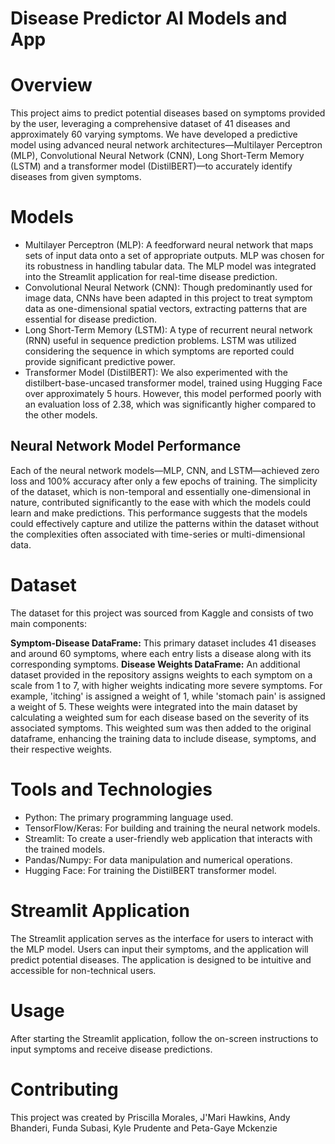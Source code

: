 # Disease Predictor AI Models and App
# Overview 
This project aims to predict potential diseases based on symptoms provided by the user, leveraging a comprehensive dataset of 41 diseases and approximately 60 varying symptoms. We have developed a predictive model using advanced neural network architectures—Multilayer Perceptron (MLP), Convolutional Neural Network (CNN), Long Short-Term Memory (LSTM) and a transformer model (DistilBERT)—to accurately identify diseases from given symptoms.

# Models
- Multilayer Perceptron (MLP): A feedforward neural network that maps sets of input data onto a set of appropriate outputs. MLP was chosen for its robustness in handling tabular data. The MLP model was integrated into the Streamlit application for real-time disease prediction.
- Convolutional Neural Network (CNN): Though predominantly used for image data, CNNs have been adapted in this project to treat symptom data as one-dimensional spatial vectors, extracting patterns that are essential for disease prediction.
- Long Short-Term Memory (LSTM): A type of recurrent neural network (RNN) useful in sequence prediction problems. LSTM was utilized considering the sequence in which symptoms are reported could provide significant predictive power.
- Transformer Model (DistilBERT): We also experimented with the distilbert-base-uncased transformer model, trained using Hugging Face over approximately 5 hours. However, this model performed poorly with an evaluation loss of 2.38, which was significantly higher compared to the other models.

## Neural Network Model Performance
Each of the neural network models—MLP, CNN, and LSTM—achieved zero loss and 100% accuracy after only a few epochs of training. The simplicity of the dataset, which is non-temporal and essentially one-dimensional in nature, contributed significantly to the ease with which the models could learn and make predictions. This performance suggests that the models could effectively capture and utilize the patterns within the dataset without the complexities often associated with time-series or multi-dimensional data.

# Dataset
The dataset for this project was sourced from Kaggle and consists of two main components:

**Symptom-Disease DataFrame:** This primary dataset includes 41 diseases and around 60 symptoms, where each entry lists a disease along with its corresponding symptoms.
**Disease Weights DataFrame:** An additional dataset provided in the repository assigns weights to each symptom on a scale from 1 to 7, with higher weights indicating more severe symptoms. For example, 'itching' is assigned a weight of 1, while 'stomach pain' is assigned a weight of 5. These weights were integrated into the main dataset by calculating a weighted sum for each disease based on the severity of its associated symptoms. This weighted sum was then added to the original dataframe, enhancing the training data to include disease, symptoms, and their respective weights.


# Tools and Technologies
- Python: The primary programming language used.
- TensorFlow/Keras: For building and training the neural network models.
- Streamlit: To create a user-friendly web application that interacts with the trained models.
- Pandas/Numpy: For data manipulation and numerical operations.
- Hugging Face: For training the DistilBERT transformer model.

# Streamlit Application
The Streamlit application serves as the interface for users to interact with the MLP model. Users can input their symptoms, and the application will predict potential diseases. The application is designed to be intuitive and accessible for non-technical users.

# Usage
After starting the Streamlit application, follow the on-screen instructions to input symptoms and receive disease predictions.

# Contributing
This project was created by Priscilla Morales, J'Mari Hawkins, Andy Bhanderi, Funda Subasi, Kyle Prudente and Peta-Gaye Mckenzie
